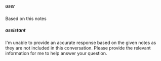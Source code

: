 ##### user
Based on this notes

##### assistant
I'm unable to provide an accurate response based on the given notes as they are not included in this conversation. Please provide the relevant information for me to help answer your question.